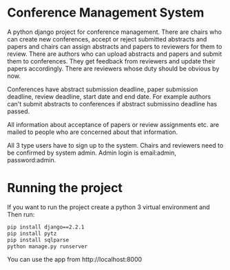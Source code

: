 # Conference Management System
A python django project for conference management. There are chairs who can create new conferences, accept or reject submitted abstracts and papers and chairs can assign abstracts and papers to reviewers for them to review.
There are authors who can upload abstracts and papers and submit them to conferences. They get feedback from reviewers and update their papers accordingly.
There are reviewers whose duty should be obvious by now. 

Conferences have abstract submission deadline, paper submission deadline, review deadline, start date and end date. For example authors can't submit abstracts to conferences if abstract submissino deadline has passed.

All information about acceptance of papers or review assignments etc. are mailed to people who are concerned about that information.

All 3 type users have to sign up to the system. Chairs and reviewers need to be confirmed by system admin. Admin login is email:admin, password:admin.


# Running the project
If you want to run the project create a python 3 virtual environment and Then run:
```bash 
pip install django==2.2.1
pip install pytz
pip install sqlparse
python manage.py runserver
```
You can use the app from http://localhost:8000
